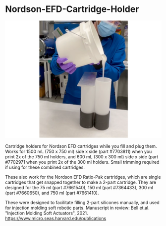 # Nordson-EFD-Cartridge-Holder

![alt text](https://github.com/vaiomike/Nordson-EFD-Cartridge-Holder/blob/main/Nordson%2BEFD%2BCartridge%2BHolder%2B-%2B2K%2C%2BRatio-Pak%2C%2Band%2BSide%2Bx%2BSide%2BTwo-Component%2BCartridges/images/Cartridge_Holder.png?raw=true)


Cartridge holders for Nordson EFD cartridges while you fill and plug them. Works for 1500 mL (750 x 750 ml) side x side (part #7703811) when you print 2x of the 750 ml holders, and 600 mL (300 x 300 ml) side x side (part #7702971 when you print 2x of the 300 ml holders. Small trimming required if using for these combined cartridges. 

These also work for the Nordson EFD Ratio-Pak cartridges, which are single cartridges that get snapped together to make a 2-part cartridge. They are designed for the 75 ml (part #7661540), 150 ml (part #7364433), 300 ml (part #7660650), and 750 ml (part #7661410). 

These were designed to facilitate filling 2-part silicones manually, and used for injection molding soft robotic parts. Manuscript in review: Bell et.al. "Injection Molding Soft Actuators", 2021. https://www.micro.seas.harvard.edu/publications
